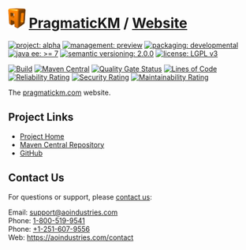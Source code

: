 # [<img src="ao-logo.png" alt="AO Logo" width="35" height="40">](https://github.com/ao-apps) [PragmaticKM](https://github.com/ao-apps/pragmatickm) / [Website](https://github.com/ao-apps/pragmatickm-website)

[![project: alpha](https://pragmatickm.com/ao-badges/project-alpha.svg)](https://aoindustries.com/life-cycle#project-alpha)
[![management: preview](https://pragmatickm.com/ao-badges/management-preview.svg)](https://aoindustries.com/life-cycle#management-preview)
[![packaging: developmental](https://pragmatickm.com/ao-badges/packaging-developmental.svg)](https://aoindustries.com/life-cycle#packaging-developmental)  
[![java ee: &gt;= 7](https://pragmatickm.com/ao-badges/javaee-7.svg)](https://docs.oracle.com/javaee/7/api/)
[![semantic versioning: 2.0.0](https://pragmatickm.com/ao-badges/semver-2.0.0.svg)](http://semver.org/spec/v2.0.0.html)
[![license: LGPL v3](https://pragmatickm.com/ao-badges/license-lgpl-3.0.svg)](https://www.gnu.org/licenses/lgpl-3.0)

[![Build](https://github.com/ao-apps/pragmatickm-website/workflows/Build/badge.svg?branch=master)](https://github.com/ao-apps/pragmatickm-website/actions?query=workflow%3ABuild)
[![Maven Central](https://maven-badges.herokuapp.com/maven-central/com.pragmatickm/website/badge.svg)](https://maven-badges.herokuapp.com/maven-central/com.pragmatickm/website)
[![Quality Gate Status](https://sonarcloud.io/api/project_badges/measure?branch=master&project=com.pragmatickm%3Awebsite&metric=alert_status)](https://sonarcloud.io/dashboard?branch=master&id=com.pragmatickm%3Awebsite)
[![Lines of Code](https://sonarcloud.io/api/project_badges/measure?branch=master&project=com.pragmatickm%3Awebsite&metric=ncloc)](https://sonarcloud.io/component_measures?branch=master&id=com.pragmatickm%3Awebsite&metric=ncloc)  
[![Reliability Rating](https://sonarcloud.io/api/project_badges/measure?branch=master&project=com.pragmatickm%3Awebsite&metric=reliability_rating)](https://sonarcloud.io/component_measures?branch=master&id=com.pragmatickm%3Awebsite&metric=Reliability)
[![Security Rating](https://sonarcloud.io/api/project_badges/measure?branch=master&project=com.pragmatickm%3Awebsite&metric=security_rating)](https://sonarcloud.io/component_measures?branch=master&id=com.pragmatickm%3Awebsite&metric=Security)
[![Maintainability Rating](https://sonarcloud.io/api/project_badges/measure?branch=master&project=com.pragmatickm%3Awebsite&metric=sqale_rating)](https://sonarcloud.io/component_measures?branch=master&id=com.pragmatickm%3Awebsite&metric=Maintainability)

The [pragmatickm.com](https://pragmatickm.com/) website.

## Project Links
* [Project Home](https://pragmatickm.com/)
* [Maven Central Repository](https://search.maven.org/artifact/com.pragmatickm/website)
* [GitHub](https://github.com/ao-apps/pragmatickm-website)

## Contact Us
For questions or support, please [contact us](https://aoindustries.com/contact):

Email: [support@aoindustries.com](mailto:support@aoindustries.com)  
Phone: [1-800-519-9541](tel:1-800-519-9541)  
Phone: [+1-251-607-9556](tel:+1-251-607-9556)  
Web: https://aoindustries.com/contact
